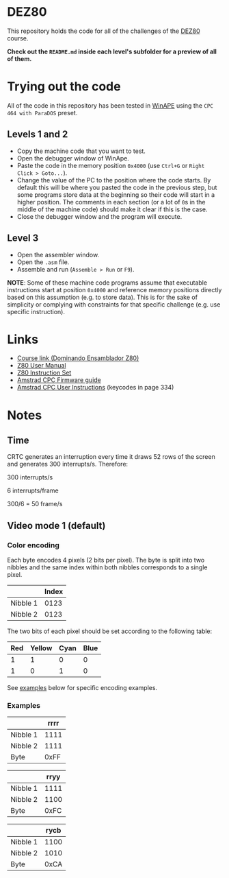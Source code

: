# DEZ80

This repository holds the code for all of the challenges of the [DEZ80][dez80] course.

**Check out the `README.md` inside each level's subfolder for a preview of all of them.**

# Trying out the code

All of the code in this repository has been tested in [WinAPE](http://www.winape.net/) using the `CPC 464 with ParaDOS` preset.

## Levels 1 and 2

- Copy the machine code that you want to test.
- Open the debugger window of WinApe.
- Paste the code in the memory position `0x4000` (use `Ctrl+G` or `Right Click > Goto...`).
- Change the value of the PC to the position where the code starts. By default this will be where you pasted the code in the previous step, but some programs store data at the beginning so their code will start in a higher position. The comments in each section (or a lot of `0`s in the middle of the machine code) should make it clear if this is the case.
- Close the debugger window and the program will execute.

## Level 3

- Open the assembler window.
- Open the `.asm` file.
- Assemble and run (`Assemble > Run` or `F9`).

**NOTE**: Some of these machine code programs assume that executable instructions start at position `0x4000` and reference memory positions directly based on this assumption (e.g. to store data). This is for the sake of simplicity or complying with constraints for that specific challenge (e.g. use specific instruction).

# Links

- [Course link (Dominando Ensamblador Z80)][dez80]
- [Z80 User Manual][user-manual]
- [Z80 Instruction Set][instruction-set]
- [Amstrad CPC Firmware guide][firmware-guide]
- [Amstrad CPC User Instructions][user-instructions] (keycodes in page 334)

# Notes

## Time

CRTC generates an interruption every time it draws 52 rows of the screen and generates 300 interrupts/s. Therefore:

300 interrupts/s

6 interrupts/frame

300/6 = 50 frame/s

## Video mode 1 (default)

### Color encoding

Each byte encodes 4 pixels (2 bits per pixel). The byte is split into two nibbles and the same index within both nibbles corresponds to a single pixel.

|        | Index |
|--------|-------|
|Nibble 1|  0123 |
|Nibble 2|  0123 |

The two bits of each pixel should be set according to the following table:

| Red | Yellow | Cyan | Blue |
|-----|--------|------|------|
|  1  |    1   |   0  |   0  |
|  1  |    0   |   1  |   0  |

See [examples](#examples) below for specific encoding examples.

### Examples

|        |  rrrr |
|--------|-------|
|Nibble 1|  1111 |
|Nibble 2|  1111 |
|Byte    |  0xFF |

|        |  rryy |
|--------|-------|
|Nibble 1|  1111 |
|Nibble 2|  1100 |
|Byte    |  0xFC |

|        |  rycb |
|--------|-------|
|Nibble 1|  1100 |
|Nibble 2|  1010 |
|Byte    |  0xCA |


[dez80]: https://profesorretroman.com/course/view.php?id=2
[user-manual]: https://www.z80cpu.eu/mirrors/www.z80.info/zip/z80cpu_um.pdf
[user-instructions]: https://www.cpcwiki.eu/manuals/AmstradCPC6128-hypertext-en-Sinewalker.pdf
[firmware-guide]: http://www.cantrell.org.uk/david/tech/cpc/cpc-firmware/firmware.pdf
[instruction-set]: https://clrhome.org/table/